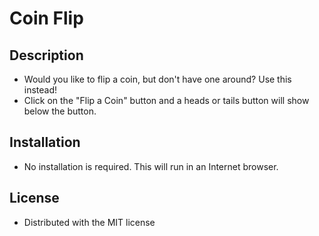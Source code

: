 # Coin Flip

## Description

- Would you like to flip a coin, but don't have one around? Use this instead!
- Click on the "Flip a Coin" button and a heads or tails button will show below the button.

## Installation

- No installation is required. This will run in an Internet browser.


## License

- Distributed with the MIT license

